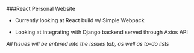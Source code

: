 ###React Personal Website

+ Currently looking at React build w/ Simple Webpack

+ Looking at integrating with Django backend served through Axios API

*All Issues will be entered into the issues tab, as well as to-do lists*